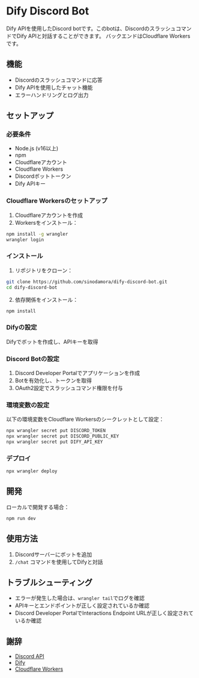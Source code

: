 # Dify Discord Bot
Dify APIを使用したDiscord botです。このbotは、DiscordのスラッシュコマンドでDify APIと対話することができます。
バックエンドはCloudflare Workersです。

## 機能
- Discordのスラッシュコマンドに応答
- Dify APIを使用したチャット機能
- エラーハンドリングとログ出力

## セットアップ
### 必要条件
- Node.js (v16以上)
- npm
- Cloudflareアカウント
- Cloudflare Workers
- Discordボットトークン
- Dify APIキー

### Cloudflare Workersのセットアップ
1. Cloudflareアカウントを作成
2. Workersをインストール：
```bash
npm install -g wrangler
wrangler login
```

### インストール
1. リポジトリをクローン：
```bash
git clone https://github.com/sinodamora/dify-discord-bot.git
cd dify-discord-bot
```

2. 依存関係をインストール：
```bash
npm install
```

### Difyの設定
Difyでボットを作成し、APIキーを取得

### Discord Botの設定
1. Discord Developer Portalでアプリケーションを作成
2. Botを有効化し、トークンを取得
3. OAuth2設定でスラッシュコマンド権限を付与

### 環境変数の設定
以下の環境変数をCloudflare Workersのシークレットとして設定：
```bash
npx wrangler secret put DISCORD_TOKEN
npx wrangler secret put DISCORD_PUBLIC_KEY
npx wrangler secret put DIFY_API_KEY
```

### デプロイ
```bash
npx wrangler deploy
```

## 開発
ローカルで開発する場合：
```bash
npm run dev
```

## 使用方法
1. Discordサーバーにボットを追加
2. `/chat` コマンドを使用してDifyと対話

## トラブルシューティング
- エラーが発生した場合は、`wrangler tail`でログを確認
- APIキーとエンドポイントが正しく設定されているか確認
- Discord Developer PortalでInteractions Endpoint URLが正しく設定されているか確認

## 謝辞
- [Discord API](https://discord.com/developers/docs/intro)
- [Dify](https://dify.ai/)
- [Cloudflare Workers](https://workers.cloudflare.com/)
